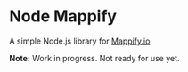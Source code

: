 Node Mappify
============

A simple Node.js library for [Mappify.io](https://mappify.io)

**Note:** Work in progress. Not ready for use yet. 
